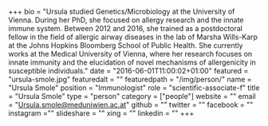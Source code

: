 +++
bio = "Ursula studied Genetics/Microbiology at the University of Vienna. During her PhD, she focused on allergy research and the innate immune system. Between 2012 and 2016, she trained as a postdoctoral fellow in the field of allergic airway diseases in the lab of Marsha Wills-Karp at the Johns Hopkins Bloomberg School of Public Health. She currently works at the Medical University of Vienna, where her research focuses on innate immunity and the elucidation of novel mechanisms of allergenicity in susceptible individuals."
date = "2016-06-01T11:00:02+01:00"
featured = "ursula-smole.jpg"
featuredalt = ""
featuredpath = "/img/person/"
name = "Ursula Smole"
position = "Immunologist"
role = "scientific-associate-f"
title = "Ursula Smole"
type = "person"
category = ["people"]
website = ""
email = "Ursula.smole@meduniwien.ac.at"
github = ""
twitter = ""
facebook = ""
instagram =""
slideshare = ""
xing = ""
linkedin = ""
+++
